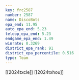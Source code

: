 ```yaml
---
key: frc2587
number: 2587
name: DiscoBots
epa_end: 11.95
auto_epa_end: 5.23
teleop_epa_end: 5.23
endgame_epa_end: 1.49
winrate: 0.3269
district_epa_rank: 91
district_epa_percentile: 0.516
type: Team
---
```

[[2024txcle]]
[[2024txhou]]
